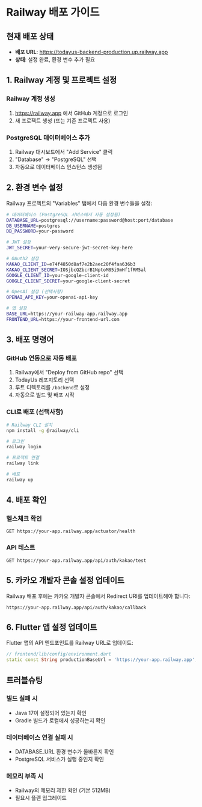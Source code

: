 # Railway 배포 가이드

## 현재 배포 상태
- **배포 URL**: https://todayus-backend-production.up.railway.app
- **상태**: 설정 완료, 환경 변수 추가 필요

## 1. Railway 계정 및 프로젝트 설정

### Railway 계정 생성
1. https://railway.app 에서 GitHub 계정으로 로그인
2. 새 프로젝트 생성 (또는 기존 프로젝트 사용)

### PostgreSQL 데이터베이스 추가
1. Railway 대시보드에서 "Add Service" 클릭
2. "Database" → "PostgreSQL" 선택
3. 자동으로 데이터베이스 인스턴스 생성됨

## 2. 환경 변수 설정

Railway 프로젝트의 "Variables" 탭에서 다음 환경 변수들을 설정:

```bash
# 데이터베이스 (PostgreSQL 서비스에서 자동 설정됨)
DATABASE_URL=postgresql://username:password@host:port/database
DB_USERNAME=postgres
DB_PASSWORD=your-password

# JWT 설정
JWT_SECRET=your-very-secure-jwt-secret-key-here

# OAuth2 설정
KAKAO_CLIENT_ID=e74f4850d8af7e2b2aec20f4faa636b3
KAKAO_CLIENT_SECRET=IOSjbcQZbcrB1NptoM85i9mHf1fRM5al
GOOGLE_CLIENT_ID=your-google-client-id
GOOGLE_CLIENT_SECRET=your-google-client-secret

# OpenAI 설정 (선택사항)
OPENAI_API_KEY=your-openai-api-key

# 앱 설정
BASE_URL=https://your-railway-app.railway.app
FRONTEND_URL=https://your-frontend-url.com
```

## 3. 배포 명령어

### GitHub 연동으로 자동 배포
1. Railway에서 "Deploy from GitHub repo" 선택
2. TodayUs 레포지토리 선택
3. 루트 디렉토리를 `/backend`로 설정
4. 자동으로 빌드 및 배포 시작

### CLI로 배포 (선택사항)
```bash
# Railway CLI 설치
npm install -g @railway/cli

# 로그인
railway login

# 프로젝트 연결
railway link

# 배포
railway up
```

## 4. 배포 확인

### 헬스체크 확인
```
GET https://your-app.railway.app/actuator/health
```

### API 테스트
```
GET https://your-app.railway.app/api/auth/kakao/test
```

## 5. 카카오 개발자 콘솔 설정 업데이트

Railway 배포 후에는 카카오 개발자 콘솔에서 Redirect URI를 업데이트해야 합니다:

```
https://your-app.railway.app/api/auth/kakao/callback
```

## 6. Flutter 앱 설정 업데이트

Flutter 앱의 API 엔드포인트를 Railway URL로 업데이트:

```dart
// frontend/lib/config/environment.dart
static const String productionBaseUrl = 'https://your-app.railway.app';
```

## 트러블슈팅

### 빌드 실패 시
- Java 17이 설정되어 있는지 확인
- Gradle 빌드가 로컬에서 성공하는지 확인

### 데이터베이스 연결 실패 시
- DATABASE_URL 환경 변수가 올바른지 확인
- PostgreSQL 서비스가 실행 중인지 확인

### 메모리 부족 시
- Railway의 메모리 제한 확인 (기본 512MB)
- 필요시 플랜 업그레이드